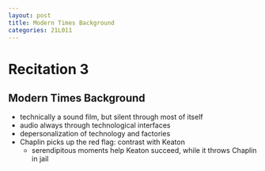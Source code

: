 ```yaml
---
layout: post
title: Modern Times Background
categories: 21L011
---
```


# Recitation 3

## Modern Times Background
- technically a sound film, but silent through most of itself
- audio always through technological interfaces
- depersonalization of technology and factories
- Chaplin picks up the red flag: contrast with Keaton
	- serendipitous moments help Keaton succeed, while it throws Chaplin in jail
